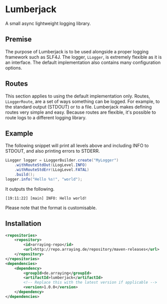 # Lumberjack
A small async lightweight logging library.

## Premise

The purpose of Lumberjack is to be used alongside a proper logging framework such as SLF4J.
The logger, `LLogger`, is extremely flexible as it is an interface.
The default implementation also contains many configuration options.

## Routes

This section applies to using the default implementation only.
Routes, `LLoggerRoute`, are a set of ways something can be logged.
For example, to the standard output (STDOUT) or to a file.
Lumberjack makes defining routes very simple and easy.
Because routes are flexible, it's possible to route logs to a different logging library.

## Example
The following snippet will print all levels above and including INFO to STDOUT, and also printing errors to STDERR.
```java
LLogger logger = LLoggerBuilder.create("MyLogger")
    .withRouteStdOut(LLogLevel.INFO)
    .withRouteStdErr(LLogLevel.FATAL)
    .build();
logger.info("Hello %s!", "world");
```
It outputs the following.
```
[19:11:22] [main] INFO: Hello world!
```
Please note that the format is customisable.

## Installation
```xml
<repositories>
    <repository>
    	<id>arraying-repo</id>
    	<url>http://repo.arraying.de/repository/maven-releases</url>
    </repository>
</repositories>
<dependencies>
    <dependency>
        <groupId>de.arraying</groupId>
        <artifactId>lumberjack</artifactId>
        <!-- Replace this with the latest version if applicable -->
        <version>1.0.0</version>
    </dependency>
</dependencies>
```